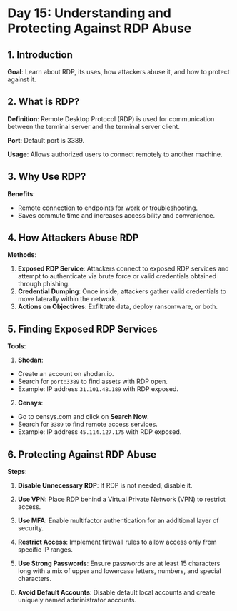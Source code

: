 # Day 15: Understanding and Protecting Against RDP Abuse

## 1. Introduction

**Goal**: Learn about RDP, its uses, how attackers abuse it, and how to protect against it.

## 2. What is RDP?

**Definition**: Remote Desktop Protocol (RDP) is used for communication between the terminal server and the terminal server client.

**Port**: Default port is 3389.

**Usage**: Allows authorized users to connect remotely to another machine.

## 3. Why Use RDP?

**Benefits**:

- Remote connection to endpoints for work or troubleshooting.
-  Saves commute time and increases accessibility and convenience.

## 4. How Attackers Abuse RDP

**Methods**:

1. **Exposed RDP Service**: Attackers connect to exposed RDP services and attempt to authenticate via brute force or valid credentials obtained through phishing.
2. **Credential Dumping**: Once inside, attackers gather valid credentials to move laterally within the network.
3. **Actions on Objectives**: Exfiltrate data, deploy ransomware, or both.

## 5. Finding Exposed RDP Services

**Tools**:


1. **Shodan**:

 - Create an account on shodan.io.
 - Search for `port:3389` to find assets with RDP open.
 - Example: IP address `31.101.48.189` with RDP exposed.

2. **Censys**:
 - Go to censys.com and click on **Search Now**.
 - Search for `3389` to find remote access services.
 - Example: IP address `45.114.127.175` with RDP exposed.

## 6. Protecting Against RDP Abuse

**Steps**:

1. **Disable Unnecessary RDP**: If RDP is not needed, disable it.

2. **Use VPN**: Place RDP behind a Virtual Private Network (VPN) to restrict access.

3. **Use MFA**: Enable multifactor authentication for an additional layer of security.

4. **Restrict Access**: Implement firewall rules to allow access only from specific IP ranges.

5. **Use Strong Passwords**: Ensure passwords are at least 15 characters long with a mix of upper and lowercase letters, numbers, and special characters.

6. **Avoid Default Accounts**: Disable default local accounts and create uniquely named administrator accounts.

